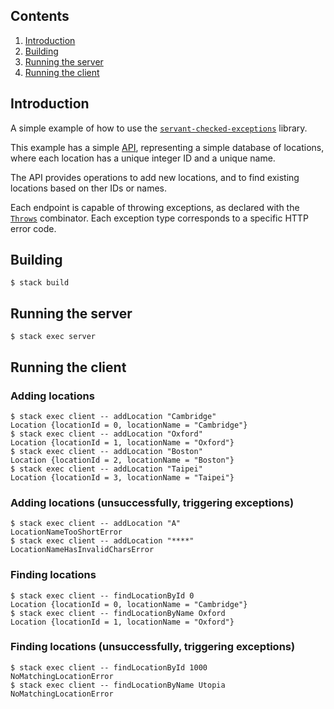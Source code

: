 ## Contents

1. [Introduction](#introduction)
2. [Building](#building)
3. [Running the server](#running-the-server)
4. [Running the client](#running-the-client)

## Introduction

A simple example of how to use the [`servant-checked-exceptions`](https://hackage.haskell.org/package/servant-checked-exceptions) library.

This example has a simple [API](https://github.com/jonathanknowles/servant-checked-exceptions-example/blob/master/common/Api.hs), representing a simple database of locations, where each location has a unique integer ID and a unique name.

The API provides operations to add new locations, and to find existing locations based on ther IDs or names.

Each endpoint is capable of throwing exceptions, as declared with the [`Throws`](hackage.haskell.org/package/servant-checked-exceptions-core/docs/Servant-Checked-Exceptions-Internal-Servant-API.html#t:Throws) combinator. Each exception type corresponds to a specific HTTP error code.

## Building
```
$ stack build
```
## Running the server
```
$ stack exec server
```
## Running the client
### Adding locations
```
$ stack exec client -- addLocation "Cambridge"
Location {locationId = 0, locationName = "Cambridge"}
$ stack exec client -- addLocation "Oxford"
Location {locationId = 1, locationName = "Oxford"}
$ stack exec client -- addLocation "Boston"
Location {locationId = 2, locationName = "Boston"}
$ stack exec client -- addLocation "Taipei"
Location {locationId = 3, locationName = "Taipei"}
```
### Adding locations (unsuccessfully, triggering exceptions)
```
$ stack exec client -- addLocation "A"
LocationNameTooShortError
$ stack exec client -- addLocation "****"
LocationNameHasInvalidCharsError
```
### Finding locations
```
$ stack exec client -- findLocationById 0
Location {locationId = 0, locationName = "Cambridge"}
$ stack exec client -- findLocationByName Oxford
Location {locationId = 1, locationName = "Oxford"}
```
### Finding locations (unsuccessfully, triggering exceptions)
```
$ stack exec client -- findLocationById 1000
NoMatchingLocationError
$ stack exec client -- findLocationByName Utopia
NoMatchingLocationError
```
